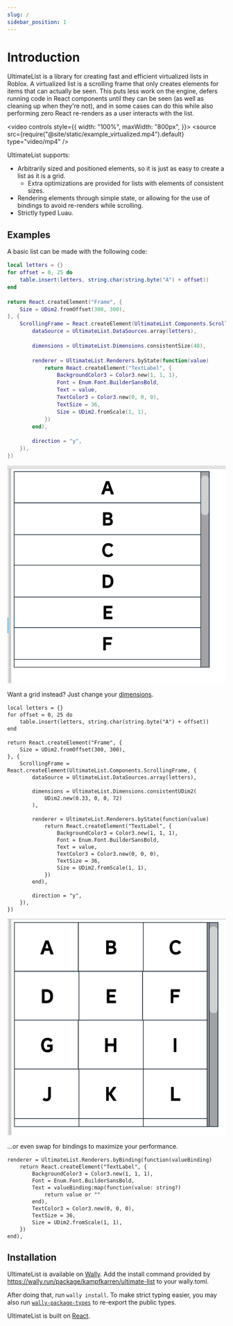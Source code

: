```yaml
---
slug: /
sidebar_position: 1
---
```

# Introduction
UltimateList is a library for creating fast and efficient virtualized lists in Roblox. A virtualized list is a scrolling frame that only creates elements for items that can actually be seen. This puts less work on the engine, defers running code in React components until they can be seen (as well as cleaning up when they're not), and in some cases can do this while also performing zero React re-renders as a user interacts with the list.

<video controls style={{
    width: "100%",
    maxWidth: "800px",
}}>
    <source src={require("@site/static/example_virtualized.mp4").default} type="video/mp4" />
</video>

UltimateList supports:
- Arbitrarily sized and positioned elements, so it is just as easy to create a list as it is a grid.
    - Extra optimizations are provided for lists with elements of consistent sizes.
- Rendering elements through simple state, or allowing for the use of bindings to avoid re-renders while scrolling.
- Strictly typed Luau.

## Examples

A basic list can be made with the following code:
```lua
local letters = {}
for offset = 0, 25 do
    table.insert(letters, string.char(string.byte("A") + offset))
end

return React.createElement("Frame", {
    Size = UDim2.fromOffset(300, 300),
}, {
    ScrollingFrame = React.createElement(UltimateList.Components.ScrollingFrame, {
        dataSource = UltimateList.DataSources.array(letters),

        dimensions = UltimateList.Dimensions.consistentSize(48),

        renderer = UltimateList.Renderers.byState(function(value)
            return React.createElement("TextLabel", {
                BackgroundColor3 = Color3.new(1, 1, 1),
                Font = Enum.Font.BuilderSansBold,
                Text = value,
                TextColor3 = Color3.new(0, 0, 0),
                TextSize = 36,
                Size = UDim2.fromScale(1, 1),
            })
        end),

        direction = "y",
    }),
})
```

![A list of letters](../static/list.png)

Want a grid instead? Just change your [dimensions](./core-concepts/dimensions).
```luau
local letters = {}
for offset = 0, 25 do
    table.insert(letters, string.char(string.byte("A") + offset))
end

return React.createElement("Frame", {
    Size = UDim2.fromOffset(300, 300),
}, {
    ScrollingFrame = React.createElement(UltimateList.Components.ScrollingFrame, {
        dataSource = UltimateList.DataSources.array(letters),
        
        dimensions = UltimateList.Dimensions.consistentUDim2(
            UDim2.new(0.33, 0, 0, 72)
        ),

        renderer = UltimateList.Renderers.byState(function(value)
            return React.createElement("TextLabel", {
                BackgroundColor3 = Color3.new(1, 1, 1),
                Font = Enum.Font.BuilderSansBold,
                Text = value,
                TextColor3 = Color3.new(0, 0, 0),
                TextSize = 36,
                Size = UDim2.fromScale(1, 1),
            })
        end),

        direction = "y",
    }),
})
```

![A grid of letters](../static/grid.png)

...or even swap for bindings to maximize your performance.

```luau
renderer = UltimateList.Renderers.byBinding(function(valueBinding)
    return React.createElement("TextLabel", {
        BackgroundColor3 = Color3.new(1, 1, 1),
        Font = Enum.Font.BuilderSansBold,
        Text = valueBinding:map(function(value: string?)
            return value or ""
        end),
        TextColor3 = Color3.new(0, 0, 0),
        TextSize = 36,
        Size = UDim2.fromScale(1, 1),
    })
end),
```

## Installation
UltimateList is available on [Wally](https://wally.run/). Add the install command provided by https://wally.run/package/kampfkarren/ultimate-list to your wally.toml.

After doing that, run `wally install`. To make strict typing easier, you may also run [`wally-package-types`](https://github.com/JohnnyMorganz/wally-package-types) to re-export the public types.

UltimateList is built on [React](https://roblox.github.io/roact-alignment/).
